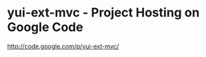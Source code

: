 <!--
id: 847080311
link: http://kevinisom.info/post/847080311/yui-ext-mvc-project-hosting-on-google-code
slug: yui-ext-mvc-project-hosting-on-google-code
date: Fri Jul 23 2010 11:38:29 GMT+1200 (NZST)
raw: {"blog_name":"kevinisom","id":847080311,"post_url":"http://kevinisom.info/post/847080311/yui-ext-mvc-project-hosting-on-google-code","slug":"yui-ext-mvc-project-hosting-on-google-code","type":"link","date":"2010-07-22 23:38:29 GMT","timestamp":1279841909,"state":"published","format":"html","reblog_key":"fS1p5c8b","tags":[],"short_url":"http://tmblr.co/Zw68YyoVMjt","highlighted":[],"feed_item":"http://code.google.com/p/yui-ext-mvc/","from_feed_id":"650234","note_count":0,"title":"yui-ext-mvc - Project Hosting on Google Code","url":"http://code.google.com/p/yui-ext-mvc/","description":""}
publish: 2010-07-023
tags: 
title: yui-ext-mvc - Project Hosting on Google Code
-->


yui-ext-mvc - Project Hosting on Google Code
============================================

<http://code.google.com/p/yui-ext-mvc/>

